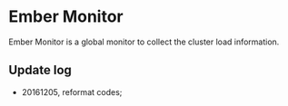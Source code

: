 # Ember Monitor
Ember Monitor is a global monitor to collect the cluster load information.

## Update log
- 20161205, reformat codes;